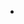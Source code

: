 <!-- <cf-dnd-list  options="$root.favoriteEndpoints" template-url ="src/framework/cf-ui-components/cf-newservicelist/collectionList.html"></cf-dnd-list> -->
<ul class="cf-sidebar-collection-service">
    <li class="cf-sidebar-service-row" ng-style="{'transform': 'translate3d(0px,' + 40 * $index +'px, 0px)'}"
        ng-repeat="favoriteEndpoint in $root.favoriteEndpoints" hws-href href="{{favoriteEndpoint.endpoint}}"
        ng-attr-title="{{favoriteEndpoint.name}}">
        <a class="cf-sidebar-service-item">
            <span class="cf-sidebar-service-icon"
                ng-class="'hwsicon-frame-service-'+favoriteEndpoint.serviceCss"></span>
            <span class="cf-sidebar-service-name" id="{{favoriteEndpoint.tipsElementId}}"
                ng-bind="favoriteEndpoint.name"></span>
            <span class="cf-sidebar-toolbar">
                <span class="icon-cloud-action-cross cf-sidebar-remove"></span>
                <span class="icon-cloud-action-gridlines cf-sidebar-drag"></span>
            </span>
        </a>
    </li>
</ul>

<script>
    setTimeout(function () {
        $(".cf-sidebar-service-item").hover(function () {
            $(this).children(".cf-sidebar-toolbar").css("display", "inline-block");
            if ($('#cf-service-sidebar').hasClass('cf-sidebar-mini')) {
                $('#cf-service-sidebar').removeClass('cf-sidebar-mini');
            }
        }, function () {
            $(this).children(".cf-sidebar-toolbar").css("display", "none");
            if (!$('#cf-service-sidebar').hasClass('cf-sidebar-mini')) {
                // $('#cf-service-sidebar').addClass('cf-sidebar-mini');
            }
        })

        $(".cf-sidebar-drag").mousedown(function () {
            var ulEle = $(this).parent().parent().parent();
            ulEle[0].style.zIndex = 101;
            var eleTop = $(ulEle).offset().top;
            //记录首次位移的方向
            var firstMove;
            //用户移动方向开关，用于控制上移一般又下移的场景（反之亦然）
            var moveFlag;
            //获取li的元素集合
            var liList = $($(".cf-sidebar-collection-service")[0]).children("li");
            //获取当前li的序号
            var currentEleIndex = liList.index(ulEle);
            //记录当前元素显示的位置序号
            var currentEleDisplayIndex = currentEleIndex;
            var currentEleDisplayOffsetTop = eleTop + 20;
            document.onmousemove = function (e) {
                var event = e || window.event;
                var pageY = event.pageY;
                $(ulEle).offset({
                    top: pageY - parseInt(getComputedStyle(ulEle[0],
                        null).height) / 2
                });
                //处理下移
                if (((pageY - currentEleDisplayOffsetTop) > 20) && (currentEleDisplayIndex < liList
                        .length - 1)) {
                    if (!firstMove) {
                        firstMove = 'down'
                    }
                    //移动超过半个身位，基准点加一个身位， 基准点为元素的中间高度
                    currentEleDisplayOffsetTop += 40;
                    if (moveFlag !== "up") {
                        currentEleDisplayIndex += 1;
                    }
                    if (firstMove === "up") {
                        var nextEleTransformY = (currentEleDisplayIndex + 1) * 40;
                    } else {
                        var nextEleTransformY = currentEleDisplayIndex * 40;
                    }
                    if (currentEleDisplayIndex !== currentEleIndex) {
                        $(liList[currentEleDisplayIndex]).css({
                            'transform': 'translate3d(0px, ' + (parseInt(
                                    nextEleTransformY) -
                                    40) +
                                'px, 0px)'
                        })
                    }
                    moveFlag = "down";
                }
                //处理上移
                if ((currentEleDisplayOffsetTop - pageY) > 20 && (currentEleDisplayIndex > 0)) {
                    if (!firstMove) {
                        firstMove = 'up'
                    }
                    currentEleDisplayOffsetTop -= 40;
                    if (moveFlag !== "down") {
                        currentEleDisplayIndex -= 1;
                    }
                    console.log(currentEleDisplayIndex);
                    if (firstMove === "down") {
                        var nextEleTransformY = (currentEleDisplayIndex - 1) * 40;
                    } else {
                        var nextEleTransformY = currentEleDisplayIndex * 40;
                    }
                    if (currentEleDisplayIndex !== currentEleIndex) {
                        $(liList[currentEleDisplayIndex]).css({
                            'transform': 'translate3d(0px, ' + (parseInt(
                                        nextEleTransformY) +
                                    40) +
                                'px, 0px)'
                        })
                    }
                    moveFlag = "up"
                }
            };
            document.onmouseup = function () {
                document.onmousemove = null;
                ulEle[0].style.zIndex = 100;
                //这里修改拖动元素的translate3d值以及做具体的位移， 同时需要清除top属性
            }
        })

        function cuteHide(el) {
            el.animate({
                opacity: '0'
            }, 150, function () {
                el.animate({
                    height: '0px'
                }, 150, function () {
                    el.remove();
                });
            });
        }

        $(".cf-sidebar-remove").click(function () {
            cuteHide($(this).parent().parent().parent());
        })

    }, 1000)
</script>
